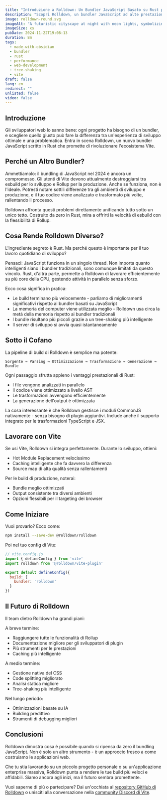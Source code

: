 ```yaml
---
title: "Introduzione a Rolldown: Un Bundler JavaScript Basato su Rust per Vite"
description: "Scopri Rolldown, un bundler JavaScript ad alte prestazioni basato su Rust, progettato per unificare e ottimizzare il processo di build in Vite. Questo articolo esplora le motivazioni dietro il suo sviluppo e come mira a migliorare le soluzioni esistenti"
image: rolldown-round.svg
imageAlt: "A futuristic cityscape at night with neon lights, symbolizing innovation and technology. In the foreground, code appears in floating holographic screens, with lines of JavaScript and Rust code highlighting the cutting-edge nature of Rolldown."
imageSize: xs
pubDate: 2024-11-22T19:08:13
duration: 8m
tags:
  - made-with-obsidian
  - bundler
  - rust
  - performance
  - web-development
  - tree-shaking
  - vite
draft: false
lang: en
redirect: ""
unlisted: false
video: false
---
```

## Introduzione

Gli sviluppatori web lo sanno bene: ogni progetto ha bisogno di un bundler, e scegliere quello giusto può fare la differenza tra un'esperienza di sviluppo ottimale e una problematica. Entra in scena Rolldown, un nuovo bundler JavaScript scritto in Rust che promette di rivoluzionare l'ecosistema Vite.

## Perché un Altro Bundler?

Ammettiamolo: il bundling di JavaScript nel 2024 è ancora un compromesso. Gli utenti di Vite devono attualmente destreggiarsi tra esbuild per lo sviluppo e Rollup per la produzione. Anche se funziona, non è l'ideale. Potresti notare sottili differenze tra gli ambienti di sviluppo e produzione, e il tuo codice viene analizzato e trasformato più volte, rallentando il processo.

Rolldown affronta questi problemi direttamente unificando tutto sotto un unico tetto. Costruito da zero in Rust, mira a offrirti la velocità di esbuild con la flessibilità di Rollup.

## Cosa Rende Rolldown Diverso?

L'ingrediente segreto è Rust. Ma perché questo è importante per il tuo lavoro quotidiano di sviluppo?

Pensaci: JavaScript funziona in un singolo thread. Non importa quanto intelligenti siano i bundler tradizionali, sono comunque limitati da questo vincolo. Rust, d'altra parte, permette a Rolldown di lavorare efficientemente su più core della CPU, gestendo attività in parallelo senza sforzo.

Ecco cosa significa in pratica:
- Le build terminano più velocemente - parliamo di miglioramenti significativi rispetto ai bundler basati su JavaScript
- La memoria del computer viene utilizzata meglio - Rolldown usa circa la metà della memoria rispetto ai bundler tradizionali
- I bundle risultano più piccoli grazie a un tree-shaking più intelligente
- Il server di sviluppo si avvia quasi istantaneamente

## Sotto il Cofano

La pipeline di build di Rolldown è semplice ma potente:

```
Sorgente → Parsing → Ottimizzazione → Trasformazione → Generazione → Bundle
```

Ogni passaggio sfrutta appieno i vantaggi prestazionali di Rust:
- I file vengono analizzati in parallelo
- Il codice viene ottimizzato a livello AST
- Le trasformazioni avvengono efficientemente
- La generazione dell'output è ottimizzata

La cosa interessante è che Rolldown gestisce i moduli CommonJS nativamente - senza bisogno di plugin aggiuntivi. Include anche il supporto integrato per le trasformazioni TypeScript e JSX.

## Lavorare con Vite

Se usi Vite, Rolldown si integra perfettamente. Durante lo sviluppo, ottieni:
- Hot Module Replacement velocissimo
- Caching intelligente che fa davvero la differenza
- Source map di alta qualità senza rallentamenti

Per le build di produzione, noterai:
- Bundle meglio ottimizzati
- Output consistente tra diversi ambienti
- Opzioni flessibili per il targeting dei browser

## Come Iniziare

Vuoi provarlo? Ecco come:

```bash
npm install --save-dev @rolldown/rolldown
```

Poi nel tuo config di Vite:

```javascript
// vite.config.js
import { defineConfig } from 'vite'
import rolldown from '@rolldown/vite-plugin'

export default defineConfig({
  build: {
    bundler: 'rolldown'
  }
})
```

## Il Futuro di Rolldown

Il team dietro Rolldown ha grandi piani:

A breve termine:
- Raggiungere tutte le funzionalità di Rollup
- Documentazione migliore per gli sviluppatori di plugin
- Più strumenti per le prestazioni
- Caching più intelligente

A medio termine:
- Gestione nativa del CSS
- Code splitting migliorato
- Analisi statica migliore
- Tree-shaking più intelligente

Nel lungo periodo:
- Ottimizzazioni basate su IA
- Building predittivo
- Strumenti di debugging migliori

## Conclusioni

Rolldown dimostra cosa è possibile quando si ripensa da zero il bundling JavaScript. Non è solo un altro strumento - è un approccio fresco a come costruiamo le applicazioni web.

Che tu stia lavorando su un piccolo progetto personale o su un'applicazione enterprise massiva, Rolldown punta a rendere le tue build più veloci e affidabili. Siamo ancora agli inizi, ma il futuro sembra promettente.

Vuoi saperne di più o partecipare? Dai un'occhiata al [repository GitHub di Rolldown](https://github.com/rolldown/rolldown) o unisciti alla conversazione nella [community Discord di Vite](https://chat.vitejs.dev/).
